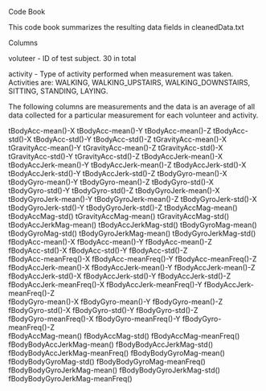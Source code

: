Code Book

This code book summarizes the resulting data fields in cleanedData.txt

Columns

voluteer - 	ID of test subject.  30 in total

activity - 	Type of activity performed when measurement was taken.  
						Activities are: WALKING, WALKING_UPSTAIRS, WALKING_DOWNSTAIRS, SITTING, STANDING, LAYING.

The following columns are measurements and the data is an average of all data collected for a particular measurement for each volunteer and activity.  

tBodyAcc-mean()-X
tBodyAcc-mean()-Y
tBodyAcc-mean()-Z
tBodyAcc-std()-X 
tBodyAcc-std()-Y
tBodyAcc-std()-Z
tGravityAcc-mean()-X          
tGravityAcc-mean()-Y
tGravityAcc-mean()-Z
tGravityAcc-std()-X
tGravityAcc-std()-Y
tGravityAcc-std()-Z
tBodyAccJerk-mean()-X          
tBodyAccJerk-mean()-Y
tBodyAccJerk-mean()-Z
tBodyAccJerk-std()-X           
tBodyAccJerk-std()-Y
tBodyAccJerk-std()-Z
tBodyGyro-mean()-X             
tBodyGyro-mean()-Y
tBodyGyro-mean()-Z
tBodyGyro-std()-X              
tBodyGyro-std()-Y
tBodyGyro-std()-Z
tBodyGyroJerk-mean()-X         
tBodyGyroJerk-mean()-Y
tBodyGyroJerk-mean()-Z
tBodyGyroJerk-std()-X          
tBodyGyroJerk-std()-Y
tBodyGyroJerk-std()-Z
tBodyAccMag-mean()             
tBodyAccMag-std()
tGravityAccMag-mean()
tGravityAccMag-std()           
tBodyAccJerkMag-mean()
tBodyAccJerkMag-std()
tBodyGyroMag-mean()            
tBodyGyroMag-std()
tBodyGyroJerkMag-mean()
tBodyGyroJerkMag-std()        
fBodyAcc-mean()-X
fBodyAcc-mean()-Y
fBodyAcc-mean()-Z              
fBodyAcc-std()-X
fBodyAcc-std()-Y
fBodyAcc-std()-Z               
fBodyAcc-meanFreq()-X
fBodyAcc-meanFreq()-Y
fBodyAcc-meanFreq()-Z          
fBodyAccJerk-mean()-X
fBodyAccJerk-mean()-Y
fBodyAccJerk-mean()-Z          
fBodyAccJerk-std()-X
fBodyAccJerk-std()-Y
fBodyAccJerk-std()-Z           
fBodyAccJerk-meanFreq()-X
fBodyAccJerk-meanFreq()-Y
fBodyAccJerk-meanFreq()-Z      
fBodyGyro-mean()-X
fBodyGyro-mean()-Y
fBodyGyro-mean()-Z             
fBodyGyro-std()-X
fBodyGyro-std()-Y
fBodyGyro-std()-Z              
fBodyGyro-meanFreq()-X
fBodyGyro-meanFreq()-Y
fBodyGyro-meanFreq()-Z         
fBodyAccMag-mean()
fBodyAccMag-std()
fBodyAccMag-meanFreq()         
fBodyBodyAccJerkMag-mean()
fBodyBodyAccJerkMag-std()
fBodyBodyAccJerkMag-meanFreq() 
fBodyBodyGyroMag-mean()
fBodyBodyGyroMag-std()
fBodyBodyGyroMag-meanFreq()    
fBodyBodyGyroJerkMag-mean()
fBodyBodyGyroJerkMag-std()
fBodyBodyGyroJerkMag-meanFreq()
